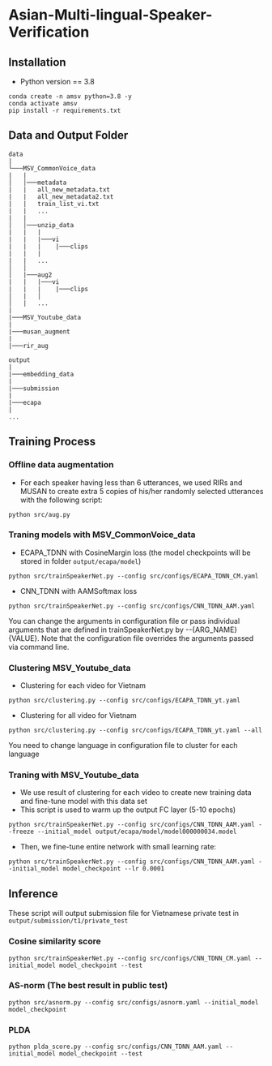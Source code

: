 # **Asian-Multi-lingual-Speaker-Verification**

## **Installation**

- Python version == 3.8

``` 
conda create -n amsv python=3.8 -y
conda activate amsv
pip install -r requirements.txt
```

## **Data and Output Folder**

```
data
|
└───MSV_CommonVoice_data
|   |
│   │───metadata
|   |   all_new_metadata.txt
|   |   all_new_metadata2.txt
|   |   train_list_vi.txt
|   |   ...
|   |    
│   │───unzip_data
|   |   |
|   |   |───vi
|   |   |    |───clips
|   |   |
|   |   ...
│   │
│   |───aug2
|   |   |───vi
|   |   |    |───clips
│   |   │   
│   |   ...
|   
|───MSV_Youtube_data
|
|───musan_augment
|
|───rir_aug

output
|
|───embedding_data
|   
|───submission
|
|───ecapa
|
...
```

## **Training Process**

### **Offline data augmentation**

- For each speaker having less than 6 utterances, we used RIRs and MUSAN to create extra 5 copies of his/her randomly selected utterances with the following script:
```
python src/aug.py
```

### **Traning models with MSV_CommonVoice_data**
- ECAPA_TDNN with CosineMargin loss (the model checkpoints will be stored in folder ```output/ecapa/model```)
```
python src/trainSpeakerNet.py --config src/configs/ECAPA_TDNN_CM.yaml
```
- CNN_TDNN with AAMSoftmax loss
```
python src/trainSpeakerNet.py --config src/configs/CNN_TDNN_AAM.yaml
```

You can change the arguments in configuration file or pass individual arguments that are defined in trainSpeakerNet.py by --{ARG_NAME} {VALUE}. Note that the configuration file overrides the arguments passed via command line.

### **Clustering MSV_Youtube_data**
- Clustering for each video for Vietnam 
```
python src/clustering.py --config src/configs/ECAPA_TDNN_yt.yaml
```
- Clustering for all video for Vietnam
```
python src/clustering.py --config src/configs/ECAPA_TDNN_yt.yaml --all
```
You need to change language in configuration file to cluster for each language

### **Traning with MSV_Youtube_data**
- We use result of clustering for each video to create new training data and fine-tune model with this data set
- This script is used to warm up the output FC layer (5-10 epochs)
```
python src/trainSpeakerNet.py --config src/configs/CNN_TDNN_AAM.yaml --freeze --initial_model output/ecapa/model/model000000034.model
```
- Then, we fine-tune entire network with small learning rate:
```
python src/trainSpeakerNet.py --config src/configs/CNN_TDNN_AAM.yaml --initial_model model_checkpoint --lr 0.0001
```
## Inference

These script will output submission file for Vietnamese private test in ```output/submission/t1/private_test```
### Cosine similarity score
```
python src/trainSpeakerNet.py --config src/configs/CNN_TDNN_CM.yaml --initial_model model_checkpoint --test
```

### AS-norm (The best result in public test)
```
python src/asnorm.py --config src/configs/asnorm.yaml --initial_model model_checkpoint
```

### PLDA

```
python plda_score.py --config src/configs/CNN_TDNN_AAM.yaml --initial_model model_checkpoint --test
```

